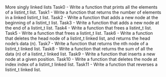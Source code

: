 More singly linked lists
Task0 - Write a function that prints all the elements of a listint_t list.
Task1 - Write a function that returns the number of elements in a linked listint_t list.
Task2 - Write a function that adds a new node at the beginning of a listint_t list.
Task3 - Write a function that adds a new node at the end of a listint_t list.
Task4 - Write a function that frees a listint_t list.
Task5 - Write a function that frees a listint_t list.
Task6 - Write a function that deletes the head node of a listint_t linked list, and returns the head node’s data (n).
Task7 - Write a function that returns the nth node of a listint_t linked list.
Task8 - Write a function that returns the sum of all the data (n) of a listint_t linked list.
Task9 - Write a function that inserts a new node at a given position.
Task10 - Write a function that deletes the node at index index of a listint_t linked list.
Task11 - Write a function that reverses a listint_t linked list.
